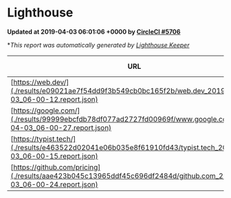
# Lighthouse

**Updated at 2019-04-03 06:01:06 +0000 by [CircleCI #5706](https://circleci.com/gh/ItinerisLtd/lighthouse-keeper-example/5706)**

**This report was automatically generated by [Lighthouse Keeper](https://github.com/itinerisltd/lighthouse-keeper)*

| URL | Performance | Accessibility | Best Practices | SEO | PWA | Updated At |
| --- | --- | --- | --- | --- | --- | --- |
| [https://web.dev/](./results/e09021ae7f54dd9f3b549cb0bc165f2b/web.dev_2019-04-03_06-00-12.report.json) | 0.97 | 0.93 | 1 | 0.96 | 1 | 2019-04-03T06:00:12.472Z |
| [https://google.com/](./results/99999ebcfdb78df077ad2727fd00969f/www.google.com_2019-04-03_06-00-27.report.json) | 0.96 | 0.71 | 0.93 | 0.82 | 0.58 | 2019-04-03T06:00:27.475Z |
| [https://typist.tech/](./results/e463522d02041e06b035e8f61910fd43/typist.tech_2019-04-03_06-00-15.report.json) | 1 |  |  |  |  | 2019-04-03T06:00:15.217Z |
| [https://github.com/pricing](./results/aae423b045c13965ddf45c696df2484d/github.com_2019-04-03_06-00-24.report.json) | 0.87 | 0.89 | 0.93 | 0.9 | 0.58 | 2019-04-03T06:00:24.209Z |
